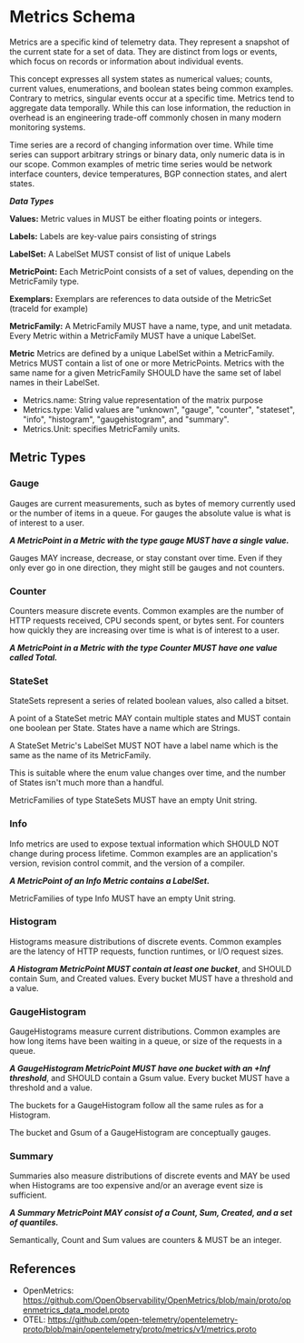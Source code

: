 # Metrics Schema

Metrics are a specific kind of telemetry data. They represent a snapshot of the current state for a set of data.
They are distinct from logs or events, which focus on records or information about individual events.

This concept expresses all system states as numerical values; counts, current values, enumerations, and boolean states being common examples.
Contrary to metrics, singular events occur at a specific time. Metrics tend to aggregate data temporally. While this can lose information, the reduction in overhead is an engineering trade-off commonly chosen in many modern monitoring systems.

Time series are a record of changing information over time. While time series can support arbitrary strings or binary data, only numeric data is in our scope.
Common examples of metric time series would be network interface counters, device temperatures, BGP connection states, and alert states.

_**Data Types**_

**Values:** Metric values in MUST be either floating points or integers.

**Labels:** Labels are key-value pairs consisting of strings

**LabelSet:** A LabelSet MUST consist of list of unique Labels

**MetricPoint:** Each MetricPoint consists of a set of values, depending on the MetricFamily type.

**Exemplars:** Exemplars are references to data outside of the MetricSet (traceId for example)

**MetricFamily:** A MetricFamily MUST have a name, type, and unit metadata. Every Metric within a MetricFamily MUST have a unique LabelSet.

**Metric**  Metrics are defined by a unique LabelSet within a MetricFamily.
Metrics MUST contain a list of one or more MetricPoints. Metrics with the same name for a given MetricFamily SHOULD have the same set of label names in their LabelSet.

  * Metrics.name: String value representation of the matrix purpose
  * Metrics.type: Valid values are "unknown", "gauge", "counter", "stateset", "info", "histogram", "gaugehistogram", and "summary".
  * Metrics.Unit: specifies MetricFamily units.


## Metric Types

### Gauge

Gauges are current measurements, such as bytes of memory currently used or the number of items in a queue. For gauges the absolute value is what is of interest to a user.

**_A MetricPoint in a Metric with the type gauge MUST have a single value._**

Gauges MAY increase, decrease, or stay constant over time. Even if they only ever go in one direction, they might still be gauges and not counters.

### Counter

Counters measure discrete events. Common examples are the number of HTTP requests received, CPU seconds spent, or bytes sent. For counters how quickly they are increasing over time is what is of interest to a user.

**_A MetricPoint in a Metric with the type Counter MUST have one value called Total._** 


### StateSet

StateSets represent a series of related boolean values, also called a bitset.

A point of a StateSet metric MAY contain multiple states and MUST contain one boolean per State. States have a name which are Strings.

A StateSet Metric's LabelSet MUST NOT have a label name which is the same as the name of its MetricFamily.

This is suitable where the enum value changes over time, and the number of States isn't much more than a handful.

MetricFamilies of type StateSets MUST have an empty Unit string.

### Info

Info metrics are used to expose textual information which SHOULD NOT change during process lifetime. Common examples are an application's version, revision control commit, and the version of a compiler.

**_A MetricPoint of an Info Metric contains a LabelSet._**

MetricFamilies of type Info MUST have an empty Unit string.

### Histogram

Histograms measure distributions of discrete events. Common examples are the latency of HTTP requests, function runtimes, or I/O request sizes.

**_A Histogram MetricPoint MUST contain at least one bucket_**, and SHOULD contain Sum, and Created values. Every bucket MUST have a threshold and a value.

### GaugeHistogram

GaugeHistograms measure current distributions. Common examples are how long items have been waiting in a queue, or size of the requests in a queue.

**_A GaugeHistogram MetricPoint MUST have one bucket with an +Inf threshold_**, and SHOULD contain a Gsum value. Every bucket MUST have a threshold and a value.

The buckets for a GaugeHistogram follow all the same rules as for a Histogram.

The bucket and Gsum of a GaugeHistogram are conceptually gauges. 

### Summary

Summaries also measure distributions of discrete events and MAY be used when Histograms are too expensive and/or an average event size is sufficient.

**_A Summary MetricPoint MAY consist of a Count, Sum, Created, and a set of quantiles._**

Semantically, Count and Sum values are counters & MUST be an integer.


## References
* OpenMetrics: https://github.com/OpenObservability/OpenMetrics/blob/main/proto/openmetrics_data_model.proto
* OTEL: https://github.com/open-telemetry/opentelemetry-proto/blob/main/opentelemetry/proto/metrics/v1/metrics.proto